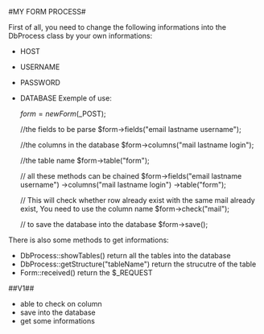 #MY FORM PROCESS#


First of all, you need to change the following informations into the DbProcess class by your own informations:
- HOST
- USERNAME
- PASSWORD
- DATABASE
Exemple of use:

	$form =  new Form($_POST);

	//the fields to be parse
	$form->fields("email lastname username");

	//the columns in the database
	$form->columns("mail lastname login");

	//the table name
	$form->table("form");

	// all these methods can be chained
	$form->fields("email lastname username")
		->columns("mail lastname login")
		->table("form");

	// This will check whether row already exist with the same mail already exist, You need to use the column name
	$form->check("mail"); 

	// to save the database into the database
	$form->save(); 

There is also some methods to get informations:
- DbProcess::showTables() return all the tables into the database
- DbProcess::getStructure("tableName") return the strucutre of the table
- Form::received() return the $_REQUEST

##V1##

- able to check on column
- save into the database
- get some informations


